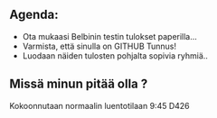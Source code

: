 

## Agenda:

  * Ota mukaasi Belbinin testin tulokset paperilla...
  * Varmista, että sinulla on GITHUB Tunnus!
  * Luodaan näiden tulosten pohjalta sopivia ryhmiä..

## Missä minun pitää olla ?

Kokoonnutaan normaalin luentotilaan 9:45 D426
 